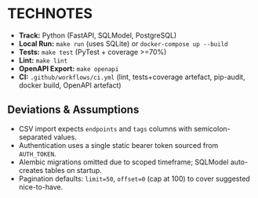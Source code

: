 # TECHNOTES

- **Track:** Python (FastAPI, SQLModel, PostgreSQL)
- **Local Run:** `make run` (uses SQLite) or `docker-compose up --build`
- **Tests:** `make test` (PyTest + coverage >=70%)
- **Lint:** `make lint`
- **OpenAPI Export:** `make openapi`
- **CI:** `.github/workflows/ci.yml` (lint, tests+coverage artefact, pip-audit, docker build, OpenAPI artefact)

## Deviations & Assumptions
- CSV import expects `endpoints` and `tags` columns with semicolon-separated values.
- Authentication uses a single static bearer token sourced from `AUTH_TOKEN`.
- Alembic migrations omitted due to scoped timeframe; SQLModel auto-creates tables on startup.
- Pagination defaults: `limit=50`, `offset=0` (cap at 100) to cover suggested nice-to-have.
